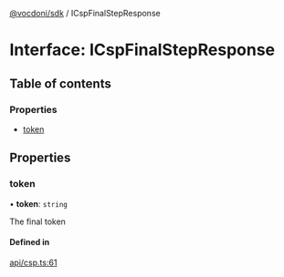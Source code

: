 [@vocdoni/sdk](/sdk) / ICspFinalStepResponse

# Interface: ICspFinalStepResponse

## Table of contents

### Properties

- [token](ICspFinalStepResponse#token)

## Properties

### token

• **token**: `string`

The final token

#### Defined in

[api/csp.ts:61](https://github.com/vocdoni/vocdoni-sdk/blob/9c64446/src/api/csp.ts#L61)
